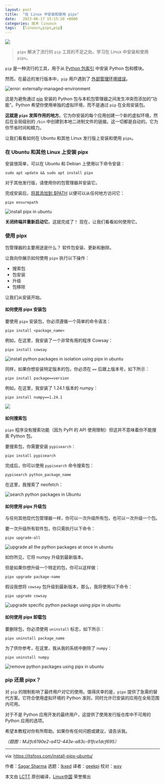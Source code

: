 ```yaml
---
layout: post
title:	"在 Linux 中安装和使用 pipx"
date:	2023-06-17 15:15:10 +0800 
categories:	技术 linuxcn 
tags:	[linuxcn,pipx,pip]
---
```



![](/Asserts/Images/album/202306/17/151434qbybncmn7yakkewb.jpg)



> 
> `pipx` 解决了流行的 `pip` 工具的不足之处。学习在 Linux 中安装和使用 `pipx`。
> 
> 
> 


`pip` 是一种流行的工具，用于从 [Python 包索引](https://pypi.org:443/) 中安装 Python 包和模块。


然而，在最近的发行版本中，`pip` 用户遇到了 [外部管理环境错误](https://itsfoss.com/externally-managed-environment/)。


![error: externally-managed-environment](/Asserts/Images/album/202306/17/151510wh9mqqy9z9qymy9h.png)


这是为避免通过 [pip](https://itsfoss.com/install-pip-ubuntu/) 安装的 Python 包与本机包管理器之间发生冲突而添加的“功能”。Python 希望你使用单独的虚拟环境，而不是通过 `pip` 在全局安装包。


**这就是 `pipx` 发挥作用的地方**。它为你安装的每个应用创建一个新的虚拟环境，然后在全局级别的 `/bin` 中创建到本地二进制文件的链接。这一切都是自动的。它为你节省时间和精力。


让我们看看如何在 Ubuntu 和其他 Linux 发行版上安装和使用 `pipx`。


### 在 Ubuntu 和其他 Linux 上安装 pipx


安装很简单，可以在 Ubuntu 和 Debian 上使用以下命令安装：



```
sudo apt update && sudo apt install pipx

```

对于其他发行版，请使用你的包管理器并安装它。


完成安装后，[将其添加到 $PATH](https://itsfoss.com/add-directory-to-path-linux/) 以便可以从任何地方访问它：



```
pipx ensurepath

```

![install pipx in ubuntu](/Asserts/Images/album/202306/17/151511rgrgcqp11qrgqlqt.png)


**关闭终端并重新启动它**。这就完成了！ 现在，让我们看看如何使用它。


### 使用 pipx


包管理器的主要用途是什么？ 软件包安装、更新和删除。


让我向你展示如何使用 `pipx` 执行以下操作：


* 搜索包
* 包安装
* 升级
* 包移除


让我们从安装开始。


#### 如何使用 pipx 安装包


要使用 `pipx` 安装包，你必须遵循一个简单的命令语法：



```
pipx install <package_name>

```

例如，在这里，我安装了一个非常有用的程序 Cowsay：



```
pipx install cowsay

```

![install python packages in isolation using pipx in ubuntu](/Asserts/Images/album/202306/17/151511f99wrri9iuhirw9p.png)


同样，如果你想安装特定版本的包，你必须在 `==` 后跟上版本号，如下所示：



```
pipx install package==version

```

例如，在这里，我安装了 1.24.1 版本的 numpy：



```
pipx install numpy==1.24.1

```

![](/Asserts/Images/album/202306/17/151511na8c6u74y9hh7ehb.png)


#### 如何搜索包


`pipx` 程序没有搜索功能（因为 PyPI 的 API 使用限制）但这并不意味着你不能搜索 Python 包。


要搜索包，你需要安装 `pypisearch`：



```
pipx install pypisearch

```

完成后，你可以使用 `pypisearch` 命令搜索包：



```
pypisearch python_package_name

```

在这里，我搜索了 neofetch：


![search python packages in Ubuntu](/Asserts/Images/album/202306/17/151512ovrlpilgvod9vv6v.png)


#### 如何使用 pipx 升级包


与任何其他现代包管理器一样，你可以一次升级所有包，也可以一次升级一个包。


要一次升级所有软件包，你只需执行以下命令：



```
pipx upgrade-all

```

![upgrade all the python packages at once in ubuntu](/Asserts/Images/album/202306/17/151512xfk2zf225kjdlz2d.png)


如你所见，它将 numpy 升级到最新版本。


但是如果你想升级一个特定的包，你可以这样做：



```
pipx upgrade package-name

```

假设我想将 `cowsay` 包升级到最新版本，那么，我将使用以下命令：



```
pipx upgrade cowsay

```

![upgrade specific python package using pipx in ubuntu](/Asserts/Images/album/202306/17/151512c364bt46cnx3m6b6.png)


#### 如何使用 pipx 卸载包


要删除包，你必须使用 `uninstall` 标志，如下所示：



```
pipx uninstall package_name

```

为了供你参考，在这里，我从我的系统中删除了 `numpy`：



```
pipx uninstall numpy

```

![remove python packages using pipx in ubuntu](/Asserts/Images/album/202306/17/151512gzovkc6v08ohdok2.png)


### pip 还是 pipx？


对 `pip` 的限制影响了最终用户对它的使用。值得庆幸的是，`pipx` 提供了急需的替代方案。它符合使用虚拟环境的 Python 准则，同时允许已安装的应用在全局范围内可用。


对于不是 Python 应用开发的最终用户，这提供了使用发行版仓库中不可用的 Python 应用的选项。


希望本教程对你有所帮助。如果你有任何问题或建议，请告诉我。


*（题图：MJ/fc6190e2-a412-443e-a83c-91fce1dcf695）*




---


via: <https://itsfoss.com/install-pipx-ubuntu/>


作者：[Sagar Sharma](https://itsfoss.com/author/sagar/) 选题：[lkxed](https://github.com/lkxed/) 译者：[geekpi](https://github.com/geekpi) 校对：[wxy](https://github.com/wxy)


本文由 [LCTT](https://github.com/LCTT/TranslateProject) 原创编译，[Linux中国](https://linux.cn/) 荣誉推出
